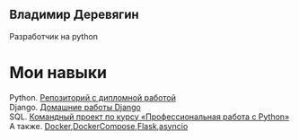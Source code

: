 **Владимир Деревягин**
---
Разработчик на python

# Мои навыки
Python. [Репозиторий с дипломной работой](https://github.com/Warswat/final_diplom)  
Django. [Домашние работы Django](https://github.com/Warswat/django_hw)  
SQL. [Командный проект по курсу «Профессиональная работа с Python»](https://github.com/Warswat/adpy-team-diplom)  
А также. [Docker](https://github.com/Warswat/DockerPractice),[DockerCompose](https://github.com/Warswat/DockerCompose),[Flask](https://github.com/Warswat/Flask),[asyncio](https://github.com/Warswat/asyncio)
<!--
**Warswat/Warswat** is a ✨ _special_ ✨ repository because its `README.md` (this file) appears on your GitHub profile.

Here are some ideas to get you started:

- 🔭 I’m currently working on ...
- 🌱 I’m currently learning ...
- 👯 I’m looking to collaborate on ...
- 🤔 I’m looking for help with ...
- 💬 Ask me about ...
- 📫 How to reach me: ...
- 😄 Pronouns: ...
- ⚡ Fun fact: ...
-->
